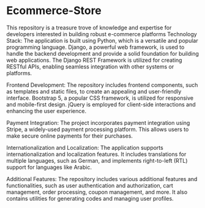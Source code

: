 # Ecommerce-Store
This repository is a treasure trove of knowledge and expertise for developers interested in building robust e-commerce platforms
Technology Stack: The application is built using Python, which is a versatile and popular programming language. Django, a powerful web framework, is used to handle the backend development and provide a solid foundation for building web applications. The Django REST Framework is utilized for creating RESTful APIs, enabling seamless integration with other systems or platforms.

Frontend Development: The repository includes frontend components, such as templates and static files, to create an appealing and user-friendly interface. Bootstrap 5, a popular CSS framework, is utilized for responsive and mobile-first design. jQuery is employed for client-side interactions and enhancing the user experience.

Payment Integration: The project incorporates payment integration using Stripe, a widely-used payment processing platform. This allows users to make secure online payments for their purchases.

Internationalization and Localization: The application supports internationalization and localization features. It includes translations for multiple languages, such as German, and implements right-to-left (RTL) support for languages like Arabic.

Additional Features: The repository includes various additional features and functionalities, such as user authentication and authorization, cart management, order processing, coupon management, and more. It also contains utilities for generating codes and managing user profiles.
